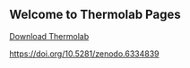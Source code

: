## Welcome to Thermolab Pages

[Download Thermolab](https://github.com/hansjcv/Thermolab/releases/download/v22.03.07/Thermolab_March_2022.zip)

https://doi.org/10.5281/zenodo.6334839
